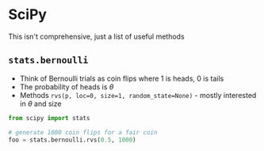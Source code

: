 # SciPy

This isn't comprehensive, just a list of useful methods

## `stats.bernoulli`

* Think of Bernoulli trials as coin flips where 1 is heads, 0 is tails
* The probability of heads is <em>&theta;</em>
* Methods
  `rvs(p, loc=0, size=1, random_state=None)` - mostly interested in <em>&theta;</em> and size

```python
from scipy import stats

# generate 1000 coin flips for a fair coin
foo = stats.bernoulli.rvs(0.5, 1000)
```